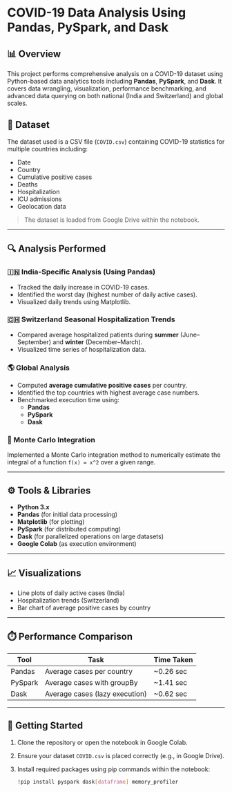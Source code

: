 # COVID-19 Data Analysis Using Pandas, PySpark, and Dask

## 📊 Overview

This project performs comprehensive analysis on a COVID-19 dataset using Python-based data analytics tools including **Pandas**, **PySpark**, and **Dask**. It covers data wrangling, visualization, performance benchmarking, and advanced data querying on both national (India and Switzerland) and global scales.

## 📁 Dataset

The dataset used is a CSV file (`COVID.csv`) containing COVID-19 statistics for multiple countries including:

- Date
- Country
- Cumulative positive cases
- Deaths
- Hospitalization
- ICU admissions
- Geolocation data

> The dataset is loaded from Google Drive within the notebook.

---

## 🔍 Analysis Performed

### 🇮🇳 India-Specific Analysis (Using Pandas)

- Tracked the daily increase in COVID-19 cases.
- Identified the worst day (highest number of daily active cases).
- Visualized daily trends using Matplotlib.

### 🇨🇭 Switzerland Seasonal Hospitalization Trends

- Compared average hospitalized patients during **summer** (June–September) and **winter** (December–March).
- Visualized time series of hospitalization data.

### 🌎 Global Analysis

- Computed **average cumulative positive cases** per country.
- Identified the top countries with highest average case numbers.
- Benchmarked execution time using:
  - **Pandas**
  - **PySpark**
  - **Dask**

### 🧮 Monte Carlo Integration

Implemented a Monte Carlo integration method to numerically estimate the integral of a function `f(x) = x^2` over a given range.

---

## ⚙️ Tools & Libraries

- **Python 3.x**
- **Pandas** (for initial data processing)
- **Matplotlib** (for plotting)
- **PySpark** (for distributed computing)
- **Dask** (for parallelized operations on large datasets)
- **Google Colab** (as execution environment)

---

## 📈 Visualizations

- Line plots of daily active cases (India)
- Hospitalization trends (Switzerland)
- Bar chart of average positive cases by country

---

## ⏱️ Performance Comparison

| Tool      | Task                             | Time Taken |
|-----------|----------------------------------|------------|
| Pandas    | Average cases per country        | ~0.26 sec  |
| PySpark   | Average cases with groupBy       | ~1.41 sec  |
| Dask      | Average cases (lazy execution)   | ~0.62 sec  |

---

## 🚀 Getting Started

1. Clone the repository or open the notebook in Google Colab.
2. Ensure your dataset `COVID.csv` is placed correctly (e.g., in Google Drive).
3. Install required packages using pip commands within the notebook:

   ```bash
   !pip install pyspark dask[dataframe] memory_profiler
